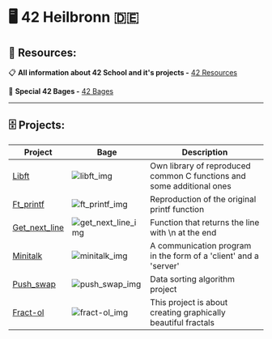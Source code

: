# :desktop_computer: 42 Heilbronn :de:

## :floppy_disk: Resources:

:clipboard: **All information about 42 School and it's projects -** [42 Resources](https://github.com/jotavare/42-resources)

:star2: **Special 42 Bages -** [42 Bages](https://github.com/Tilek12/42-project-badges)

---

## :file_cabinet:  Projects:

Project | Bage | Description
---|---|---
[Libft](https://github.com/Tilek12/42HN-libft) | ![libft_img](https://github.com/Tilek12/42-project-badges/blob/main/badges/libftm.png) | Own library of reproduced common C functions and some additional ones
[Ft_printf](https://github.com/Tilek12/42HN-ft_printf) | ![ft_printf_img](https://github.com/Tilek12/42-project-badges/blob/main/badges/ft_printfe.png) | Reproduction of the original printf function
[Get_next_line](https://github.com/Tilek12/42Heilbronn-get_next_line) | ![get_next_line_img](https://github.com/Tilek12/42-project-badges/blob/main/badges/get_next_linem.png) | Function that returns the line with \n at the end
[Minitalk](https://github.com/Tilek12/42HN-minitalk) | ![minitalk_img](https://github.com/Tilek12/42-project-badges/blob/main/badges/minitalkm.png) | A communication program in the form of a 'client' and a 'server'
[Push_swap](https://github.com/Tilek12/42HN-push_swap) | ![push_swap_img](https://github.com/Tilek12/42-project-badges/blob/main/badges/push_swapm.png) | Data sorting algorithm project
[Fract-ol](https://github.com/Tilek12/42HN-fract-ol) | ![fract-ol_img](https://github.com/Tilek12/42-project-badges/blob/main/badges/fract-olm.png) | This project is about creating graphically beautiful fractals
